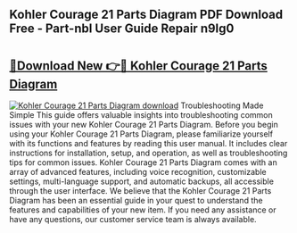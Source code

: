 ## Kohler Courage 21 Parts Diagram PDF Download Free - Part-nbI User Guide Repair n9Ig0

# <h2><a href="http://dfk97o.blite.top/?on=Kohler+Courage+21+Parts+Diagram">🔗Download New 👉🔴 Kohler Courage 21 Parts Diagram</a></h2>

[![Kohler Courage 21 Parts Diagram download](https://i.imgur.com/lujVjoI.png)](http://dfk97o.blite.top/?on=Kohler+Courage+21+Parts+Diagram)
Troubleshooting Made Simple This guide offers valuable insights into troubleshooting common issues with your new Kohler Courage 21 Parts Diagram. Before you begin using your Kohler Courage 21 Parts Diagram, please familiarize yourself with its functions and features by reading this user manual. It includes clear instructions for installation, setup, and operation, as well as troubleshooting tips for common issues. Kohler Courage 21 Parts Diagram comes with an array of advanced features, including voice recognition, customizable settings, multi-language support, and automatic backups, all accessible through the user interface. We believe that the Kohler Courage 21 Parts Diagram has been an essential guide in your quest to understand the features and capabilities of your new item. If you need any assistance or have any questions, our customer service team is always available.
